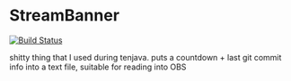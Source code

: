 StreamBanner
============

[![Build Status](https://travis-ci.org/hintss/StreamBanner.svg)](https://travis-ci.org/hintss/StreamBanner)

shitty thing that I used during tenjava. puts a countdown + last git commit info into a text file, suitable for reading into OBS
